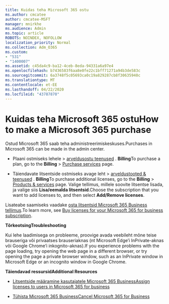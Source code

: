 ```yaml
---
title: Kuidas teha Microsoft 365 ostu
ms.author: cmcatee
author: cmcatee-MSFT
manager: mnirkhe
ms.audience: Admin
ms.topic: article
ROBOTS: NOINDEX, NOFOLLOW
localization_priority: Normal
ms.collection: Adm_O365
ms.custom:
- "531"
- "1400007"
ms.assetid: c45da4c9-ba12-4ceb-8eda-94331a6a97e4
ms.openlocfilehash: b7436583f6aa8e0fe22c1bff71271a94b3de583c
ms.sourcegitcommit: 6a3748f5c05693ca0c19a829287cb8f30635940c
ms.translationtype: MT
ms.contentlocale: et-EE
ms.lasthandoff: 04/22/2020
ms.locfileid: "43787870"
---
```

# <a name="how-to-make-a-microsoft-365-purchase"></a><span data-ttu-id="fbcb1-102">Kuidas teha Microsoft 365 ostu</span><span class="sxs-lookup"><span data-stu-id="fbcb1-102">How to make a Microsoft 365 purchase</span></span>

<span data-ttu-id="fbcb1-103">Ostud Microsoft 365 saab teha administreerimiskeskuses.</span><span class="sxs-lookup"><span data-stu-id="fbcb1-103">Purchases in Microsoft 365 can be made in the admin center.</span></span>
  
- <span data-ttu-id="fbcb1-104">Plaani ostmiseks lehele \> [arveldusostu teenused](https://go.microsoft.com/fwlink/p/?linkid=868433) . **Billing**</span><span class="sxs-lookup"><span data-stu-id="fbcb1-104">To purchase a plan, go to the **Billing** \> [Purchase services](https://go.microsoft.com/fwlink/p/?linkid=868433) page.</span></span>

- <span data-ttu-id="fbcb1-105">Täiendavate litsentside ostmiseks avage leht \> [arveldustooted & teenused](https://go.microsoft.com/fwlink/p/?linkid=842054) . **Billing**</span><span class="sxs-lookup"><span data-stu-id="fbcb1-105">To purchase additional licenses, go to the **Billing** \> [Products & services](https://go.microsoft.com/fwlink/p/?linkid=842054) page.</span></span> <span data-ttu-id="fbcb1-106">Valige tellimus, millele soovite litsentse lisada, ja valige siis **Lisa/eemalda litsentsid**.</span><span class="sxs-lookup"><span data-stu-id="fbcb1-106">Choose the subscription that you want to add licenses to, and then select **Add/Remove licenses**.</span></span>
  
<span data-ttu-id="fbcb1-107">Lisateabe saamiseks vaadake [osta litsentsid Microsoft 365 Business tellimus](https://docs.microsoft.com/office365/admin/subscriptions-and-billing/buy-licenses).</span><span class="sxs-lookup"><span data-stu-id="fbcb1-107">To learn more, see [Buy licenses for your Microsoft 365 for business subscription](https://docs.microsoft.com/office365/admin/subscriptions-and-billing/buy-licenses).</span></span>

<span data-ttu-id="fbcb1-108">**Tõrkeotsing**</span><span class="sxs-lookup"><span data-stu-id="fbcb1-108">**Troubleshooting**</span></span>

<span data-ttu-id="fbcb1-109">Kui lehe laadimisega on probleeme, proovige avada veebileht mõne teise brauseriga või privaatses brauseriaknas (nt Microsoft Edge’i InPrivate-aknas või Google Chrome’i inkognito-aknas).</span><span class="sxs-lookup"><span data-stu-id="fbcb1-109">If you experience problems with the page loading, try opening the web page in a different browser, or try opening the page a private browser window, such as an InPrivate window in Microsoft Edge or an incognito window in Google Chrome.</span></span> 

<span data-ttu-id="fbcb1-110">**Täiendavad ressursid**</span><span class="sxs-lookup"><span data-stu-id="fbcb1-110">**Additional Resources**</span></span>
  
- [<span data-ttu-id="fbcb1-111">Litsentside määramine kasutajatele Microsoft 365 Business</span><span class="sxs-lookup"><span data-stu-id="fbcb1-111">Assign licenses to users in Microsoft 365 for business</span></span>](https://docs.microsoft.com/office365/admin/subscriptions-and-billing/assign-licenses-to-users)

- [<span data-ttu-id="fbcb1-112">Tühista Microsoft 365 Business</span><span class="sxs-lookup"><span data-stu-id="fbcb1-112">Cancel Microsoft 365 for Business</span></span>](https://docs.microsoft.com/office365/admin/subscriptions-and-billing/cancel-your-subscription)